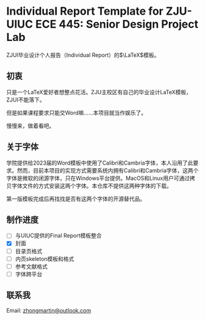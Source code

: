 # Individual Report Template for ZJU-UIUC ECE 445: Senior Design Project Lab

ZJUI毕业设计个人报告（Individual Report）的$\LaTeX$模板。

## 初衷
只是一个LaTeX爱好者想整点花活。ZJU主校区有自己的毕业设计LaTeX模板，ZJUI不能落下。

但是如果课程要求只能交Word嘛……本项目就当作娱乐了。

慢慢来，做着看吧。

## 关于字体
学院提供给2023届的Word模板中使用了Calibri和Cambria字体，本人沿用了此要求。然而，目前本项目的实现方式需要系统内拥有Calibri和Cambria字体，这两个字体是微软的闭源字体，只在Windows平台提供。MacOS和Linux用户可通过拷贝字体文件的方式安装这两个字体。本仓库不提供这两种字体的下载。

第一版模板完成后再找找是否有这两个字体的开源替代品。

## 制作进度
- [ ] 与UIUC提供的Final Report模板整合
- [x] 封面
- [ ] 目录页格式
- [ ] 内页skeleton模板和格式
- [ ] 参考文献格式
- [ ] 字体跨平台

## 联系我
Email: zhongmartin@outlook.com